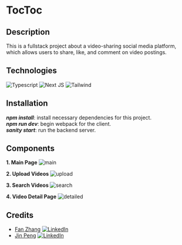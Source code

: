 # TocToc

## **Description**
This is a fullstack project about a video-sharing social media platform, which allows users to share, like, and comment on video postings. 

## Technologies
![Typescript](https://img.shields.io/badge/TypeScript-007ACC?style=for-the-badge&logo=typescript&logoColor=white) ![Next JS](https://img.shields.io/badge/Next-black?style=for-the-badge&logo=next.js&logoColor=white) ![Tailwind](https://img.shields.io/badge/Tailwind_CSS-38B2AC?style=for-the-badge&logo=tailwind-css&logoColor=white)


## **Installation**
**_npm install_**: install necessary dependencies for this project.<br>
**_npm run dev_**: begin webpack for the client.<br>
**_sanity start_**: run the backend server.<br>

## **Components**

**1. Main Page**
![main](https://user-images.githubusercontent.com/26387488/189463065-08e7094e-f067-4570-89ed-33609b476b1d.gif)

**2. Upload Videos**
![upload](https://user-images.githubusercontent.com/26387488/189464248-6785b687-431b-4d57-a6db-21847edbae60.gif)

**3. Search Videos**
![search](https://user-images.githubusercontent.com/26387488/189464379-2c4d2b75-4b8c-4eb9-a3a8-03e29fc6f172.gif)

**4. Video Detail Page**
![detailed](https://user-images.githubusercontent.com/26387488/189464782-59c89c1c-3bd1-4cdc-8825-cfad58128349.gif)

## **Credits**
- [Fan Zhang](https://github.com/AliciaFZhang) [![LinkedIn](https://img.shields.io/badge/LinkedIn-0077B5?style=for-the-badge&logo=linkedin&logoColor=white)](https://www.linkedin.com/in/aliciafanzhang/) 
- [Jin Peng](https://github.com/jinp1031)  [![LinkedIn](https://img.shields.io/badge/LinkedIn-0077B5?style=for-the-badge&logo=linkedin&logoColor=white)](https://www.linkedin.com/in/jinpeng307/) 

